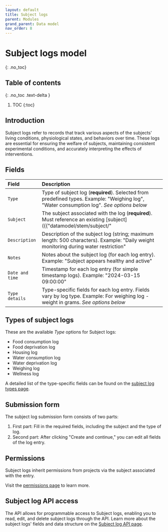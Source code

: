 ```yaml
---
layout: default
title: Subject logs
parent: Modules
grand_parent: Data model
nav_order: 8
---
```


# Subject logs model
{: .no_toc}

## Table of contents
{: .no_toc .text-delta }

1. TOC
{:toc}

## Introduction

Subject logs refer to records that track various aspects of the subjects' living conditions, physiological states, and behaviors over time. These logs are essential for ensuring the welfare of subjects, maintaining consistent experimental conditions, and accurately interpreting the effects of interventions.

## Fields

| Field | Description |
|:------|:------------|
| `Type` | Type of subject log (**required**). Selected from predefined types. Example: "Weighing log", "Water consumption log". *See options below* |
| `Subject` | The subject associated with the log (**required**). Must reference an existing [subject]({{"datamodel/stem/subject/"|absolute_url}}). Example: "Mouse_01" |
| `Description` | Description of the subject log (string; maximum length: 500 characters). Example: "Daily weight monitoring during water restriction" |
| `Notes` | Notes about the subject log (for each log entry). Example: "Subject appears healthy and active" |
| `Date and time` | Timestamp for each log entry (for simple timestamp logs). Example: "2024-03-15 09:00:00" |
| `Type details` | Type-specific fields for each log entry. Fields vary by log type. Example: For weighing log - weight in grams. *See options below* |

## Types of subject logs

These are the available *Type* options for Subject logs:

- Food consumption log
- Food deprivation log
- Housing log
- Water consumption log
- Water deprivation log
- Weighing log
- Wellness log

A detailed list of the type-specific fields can be found on the [subject log types page]({{"datamodel/schemas/subject_logs/"|absolute_url}}).

## Submission form

The subject log submission form consists of two parts:
1. First part: Fill in the required fields, including the subject and the type of log.
2. Second part: After clicking "Create and continue," you can edit all fields of the log entry.

## Permissions

Subject logs inherit permissions from projects via the subject associated with the entry.

Visit the [permissions page]({{"datamodel/permission/"|absolute_url}}) to learn more. 

## Subject log API access

The API allows for programmable access to Subject logs, enabling you to read, edit, and delete subject logs through the API. Learn more about the subject logs' fields and data structure on the [Subject log API page]({{"api/modules/subjectlog/"|absolute_url}}).